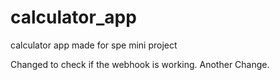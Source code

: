 # calculator_app
calculator app made for spe mini project

Changed to check if the webhook is working. Another Change.
